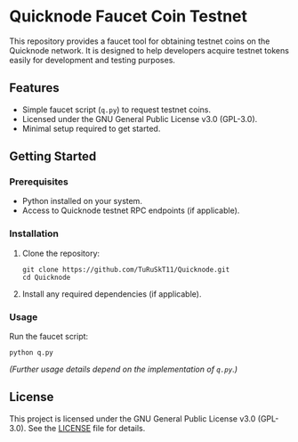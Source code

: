 # Quicknode Faucet Coin Testnet

This repository provides a faucet tool for obtaining testnet coins on the Quicknode network. It is designed to help developers acquire testnet tokens easily for development and testing purposes.

## Features

- Simple faucet script (`q.py`) to request testnet coins.
- Licensed under the GNU General Public License v3.0 (GPL-3.0).
- Minimal setup required to get started.

## Getting Started

### Prerequisites

- Python installed on your system.
- Access to Quicknode testnet RPC endpoints (if applicable).

### Installation

1. Clone the repository:

   ```
   git clone https://github.com/TuRuSkT11/Quicknode.git
   cd Quicknode
   ```

2. Install any required dependencies (if applicable).

### Usage

Run the faucet script:

```
python q.py
```

*(Further usage details depend on the implementation of `q.py`.)*

## License

This project is licensed under the GNU General Public License v3.0 (GPL-3.0). See the [LICENSE](LICENSE) file for details.

